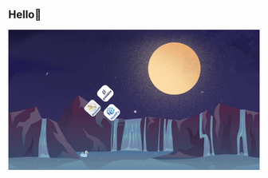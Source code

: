 
## Hello👋
<!--!## Hello👋
[Welcome GIF](gifs/Welcome.gif)-->
![Skills GIF](gifs/Skills.gif)

<!--
**KeerthanaGovindasamy23/KeerthanaGovindasamy23** is a ✨ _special_ ✨ repository because its `README.md` (this file) appears on your GitHub profile.

Here are some ideas to get you started:

- 🔭 I’m currently working on ...
- 🌱 I’m currently learning ...
- 👯 I’m looking to collaborate on ...
- 🤔 I’m looking for help with ...
- 💬 Ask me about ...
- 📫 How to reach me: ...
- 😄 Pronouns: ...
- ⚡ Fun fact: ...
-->
